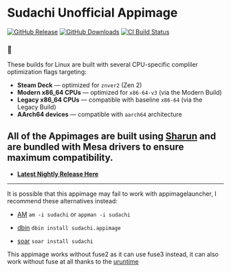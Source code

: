 <h1 align="left">
  <br>
  <b>Sudachi Unofficial Appimage</b>
  <br>
</h1>

[![GitHub Release](https://img.shields.io/github/v/release/pflyly/Sudachi-AppImage?label=Current%20Release)](https://github.com/pflyly/Sudachi-AppImage/releases/latest)
[![GitHub Downloads](https://img.shields.io/github/downloads/pflyly/Sudachi-AppImage/total?logo=github&label=GitHub%20Downloads)](https://github.com/pflyly/Sudachi-AppImage/releases/latest)
[![CI Build Status](https://github.com//pflyly/Sudachi-AppImage/actions/workflows/build.yml/badge.svg)](https://github.com/pflyly/Sudachi-AppImage/releases/latest)

### 🐧

These builds for Linux are built with several CPU-specific compliler optimization flags targeting:

- **Steam Deck** — optimized for `znver2` (Zen 2)
- **Modern x86_64 CPUs** — optimized for `x86-64-v3` (via the Modern Build)
- **Legacy x86_64 CPUs** — compatible with baseline `x86-64` (via the Legacy Build)
- **AArch64 devices** — compatible with `aarch64` architecture

All of the Appimages are built using [**Sharun**](https://github.com/VHSgunzo/sharun) and are bundled with **Mesa drivers** to ensure maximum compatibility.
---------------------------------------------------------------

* [**Latest Nightly Release Here**](https://github.com/pflyly/Sudachi-AppImage/releases/latest)

---------------------------------------------------------------

It is possible that this appimage may fail to work with appimagelauncher, I recommend these alternatives instead: 

* [AM](https://github.com/ivan-hc/AM) `am -i sudachi` or `appman -i sudachi`

* [dbin](https://github.com/xplshn/dbin) `dbin install sudachi.appimage`

* [soar](https://github.com/pkgforge/soar) `soar install sudachi`

This appimage works without fuse2 as it can use fuse3 instead, it can also work without fuse at all thanks to the [uruntime](https://github.com/VHSgunzo/uruntime)
